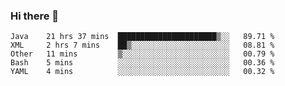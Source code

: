 ### Hi there 👋

<!--
**urzz/urzz** is a ✨ _special_ ✨ repository because its `README.md` (this file) appears on your GitHub profile.

Here are some ideas to get you started:

- 🔭 I’m currently working on ...
- 🌱 I’m currently learning ...
- 👯 I’m looking to collaborate on ...
- 🤔 I’m looking for help with ...
- 💬 Ask me about ...
- 📫 How to reach me: ...
- 😄 Pronouns: ...
- ⚡ Fun fact: ...
-->

<!--START_SECTION:waka-->
```text
Java    21 hrs 37 mins  ██████████████████████▒░░   89.71 % 
XML     2 hrs 7 mins    ██▒░░░░░░░░░░░░░░░░░░░░░░   08.81 % 
Other   11 mins         ▒░░░░░░░░░░░░░░░░░░░░░░░░   00.79 % 
Bash    5 mins          ░░░░░░░░░░░░░░░░░░░░░░░░░   00.36 % 
YAML    4 mins          ░░░░░░░░░░░░░░░░░░░░░░░░░   00.32 % 
```
<!--END_SECTION:waka-->
